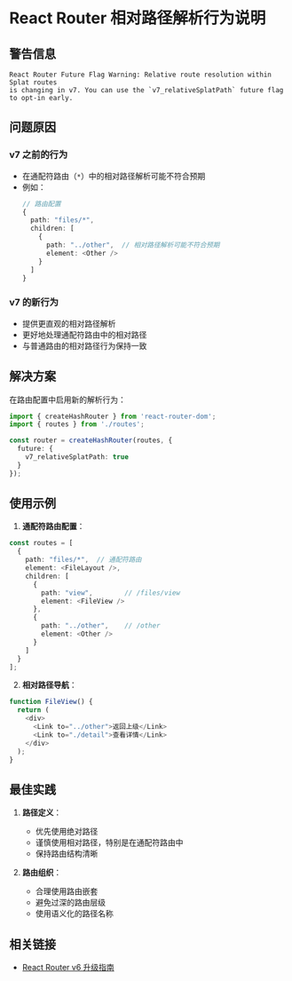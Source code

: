 # React Router 相对路径解析行为说明

## 警告信息
```
React Router Future Flag Warning: Relative route resolution within Splat routes 
is changing in v7. You can use the `v7_relativeSplatPath` future flag to opt-in early.
```

## 问题原因

### v7 之前的行为
- 在通配符路由（`*`）中的相对路径解析可能不符合预期
- 例如：
  ```typescript
  // 路由配置
  {
    path: "files/*",
    children: [
      {
        path: "../other",  // 相对路径解析可能不符合预期
        element: <Other />
      }
    ]
  }
  ```

### v7 的新行为
- 提供更直观的相对路径解析
- 更好地处理通配符路由中的相对路径
- 与普通路由的相对路径行为保持一致

## 解决方案

在路由配置中启用新的解析行为：

```typescript
import { createHashRouter } from 'react-router-dom';
import { routes } from './routes';

const router = createHashRouter(routes, {
  future: {
    v7_relativeSplatPath: true
  }
});
```

## 使用示例

1. **通配符路由配置**：
```typescript
const routes = [
  {
    path: "files/*",  // 通配符路由
    element: <FileLayout />,
    children: [
      {
        path: "view",        // /files/view
        element: <FileView />
      },
      {
        path: "../other",    // /other
        element: <Other />
      }
    ]
  }
];
```

2. **相对路径导航**：
```typescript
function FileView() {
  return (
    <div>
      <Link to="../other">返回上级</Link>
      <Link to="./detail">查看详情</Link>
    </div>
  );
}
```

## 最佳实践

1. **路径定义**：
   - 优先使用绝对路径
   - 谨慎使用相对路径，特别是在通配符路由中
   - 保持路由结构清晰

2. **路由组织**：
   - 合理使用路由嵌套
   - 避免过深的路由层级
   - 使用语义化的路径名称

## 相关链接
- [React Router v6 升级指南](https://reactrouter.com/v6/upgrading/future#v7_relativesplatpath) 